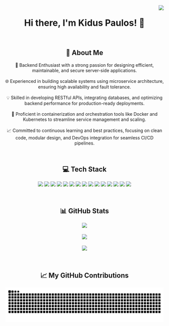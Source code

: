 <!--
<div align="center">
-->
<img align="right" src="https://visitor-badge.laobi.icu/badge?page_id=kida21.kida21" />
<h1 align="center">Hi there, I'm Kidus Paulos! 👋</h1>



<br/>

<h2 align="center">💫 About Me</h2>

<p align="center">
🔧 Backend Enthusiast with a strong passion for designing efficient, maintainable, and secure server-side applications.<br/><br/>
🌐 Experienced in building scalable systems using microservice architecture, ensuring high availability and fault tolerance.<br/><br/>
💡 Skilled in developing RESTful APIs, integrating databases, and optimizing backend performance for production-ready deployments.<br/><br/>
🚀 Proficient in containerization and orchestration tools like Docker and Kubernetes to streamline service management and scaling.<br/><br/>
📈 Committed to continuous learning and best practices, focusing on clean code, modular design, and DevOps integration for seamless CI/CD pipelines.
</p>

<br/>

<h2 align="center">💻 Tech Stack</h2>

<p align="center">
<img src="https://img.shields.io/badge/go-%2300ADD8.svg?style=for-the-badge&logo=go&logoColor=white" />
<img src="https://img.shields.io/badge/c%23-%23239120.svg?style=for-the-badge&logo=csharp&logoColor=white" />
<img src="https://img.shields.io/badge/.NET-5C2D91?style=for-the-badge&logo=.net&logoColor=white" />
<img src="https://img.shields.io/badge/git-%23F05033.svg?style=for-the-badge&logo=git&logoColor=white" />
<img src="https://img.shields.io/badge/docker-%230db7ed.svg?style=for-the-badge&logo=docker&logoColor=white" />
<img src="https://img.shields.io/badge/kubernetes-%23326ce5.svg?style=for-the-badge&logo=kubernetes&logoColor=white" />
<img src="https://img.shields.io/badge/Postman-FF6C37?style=for-the-badge&logo=postman&logoColor=white" />
<img src="https://img.shields.io/badge/Prometheus-E6522C?style=for-the-badge&logo=Prometheus&logoColor=white" />
<img src="https://img.shields.io/badge/c++-%2300599C.svg?style=for-the-badge&logo=c%2B%2B&logoColor=white" />
<img src="https://img.shields.io/badge/gRPC-4285F4.svg?style=for-the-badge&logo=grpc&logoColor=white" />
<img src="https://img.shields.io/badge/rabbitmq-FF6600.svg?style=for-the-badge&logo=rabbitmq&logoColor=white" />
<img src="https://img.shields.io/badge/docker--compose-2496ED.svg?style=for-the-badge&logo=docker&logoColor=white" />
<img src="https://img.shields.io/badge/consul-CA2171.svg?style=for-the-badge&logo=consul&logoColor=white" />
<img src="https://img.shields.io/badge/postgres-%23316192.svg?style=for-the-badge&logo=postgresql&logoColor=white" />
<img src="https://img.shields.io/badge/redis-%23DD0031.svg?style=for-the-badge&logo=redis&logoColor=white" />


</p>

<br/>

<h2 align="center">📊 GitHub Stats</h2>

<p align="center">
<img src="https://github-readme-stats.vercel.app/api?username=kida21&theme=dark&hide_border=false&include_all_commits=true&count_private=true" /><br/><br/>
<img src="https://nirzak-streak-stats.vercel.app/?user=kida21&theme=dark&hide_border=false" /><br/><br/>
<img src="https://github-readme-stats.vercel.app/api/top-langs/?username=kida21&theme=dark&hide_border=false&include_all_commits=true&count_private=true&layout=compact" />
</p>

<br/>

<h2 align="center">📈 My GitHub Contributions</h2>

<p align="center">
<picture>
  <source media="(prefers-color-scheme: dark)" srcset="https://raw.githubusercontent.com/D3vil0p3r/D3vil0p3r/output/github-contribution-grid-snake-dark.svg" />
  <source media="(prefers-color-scheme: light)" srcset="https://raw.githubusercontent.com/D3vil0p3r/D3vil0p3r/output/github-contribution-grid-snake.svg" />
  <img alt="github-snake" src="https://raw.githubusercontent.com/D3vil0p3r/D3vil0p3r/output/github-contribution-grid-snake.svg" />
</picture>
</p>

<!-- Proudly created with GPRM ( https://gprm.itsvg.in ) -->
